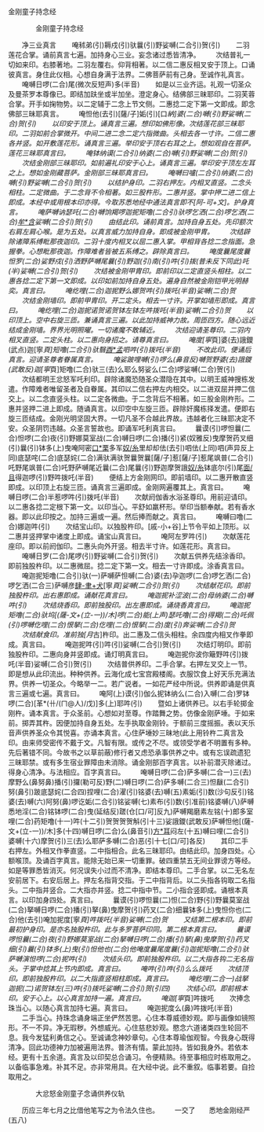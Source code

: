   金刚童子持念经
　　




　　　　金刚童子持念经

　　净三业真言
　　唵秫弟(引)耨戍(引)驮曩(引)野娑嚩(二合引)贺(引)
　　二羽莲花合掌。诵前真言七遍。加持身心三业。妄念诸过悉皆清净。
　　次结普礼一切如来印。右膝著地。二羽左覆右。仰背相著。以二信二惠反相叉安于顶上。口诵彼真言。身住此仪相。心想自身满于法界。二佛菩萨前有己身。至诚作礼真言。
　　唵嚩日啰(二合)尾(微次反短声)多(半音)
　　如是以三业齐运。礼观一切圣众及曼茶罗本尊像已。即结加趺坐或半加坐。澄定身心。结佛部三昧耶印。二羽芙蓉合掌。开手如掬物势。以二定辅于二念上节文侧。二惠捻二定下第一文即成。即念佛部三昧耶真言。
　　唵怛他(去引)[薩/子]姤(引)[口*納]婆(二合)嚩(引)野娑嚩(二合)贺(引)
　　以印安于顶上。诵真言三遍。想印如佛形像。次结莲花部三昧耶印。二羽如前合掌微开。中间二进二念二定六指微曲。头相去各一寸许。二信二惠各并竖。如开敷莲花形。诵真言三遍。举印安于顶右右耳之上。想如观自在菩萨。莲花三昧耶真言曰。
　　唵钵纳谟(二合引)纳婆(二合)嚩(引)野娑嚩(二合)贺(引)
　　次结金刚部三昧耶印。如前遍礼印安于心上。诵真言三遍。举印安于顶左左耳之上。想如金刚藏菩萨。金刚部三昧耶真言曰。
　　唵嚩曰嚧(二合引)纳婆(二合)嚩(引)野娑嚩(二合引)贺(引)
　　以结护身印。二羽右押左。内相叉直竖。二念头相柱。二定微曲。于二念背不令相著。如三股杵形。二惠并竖。掌中押二进二信上即成。本经中或用根本印亦得。今取苏悉地经中通法真言即不[阿-可+文]。护身真言。
　　唵萨嚩讷瑟吒(二合)嚩饷羯啰迦抳矩噜(二合引)驮啰乞洒(二合)啰乞洒(二合)[牟*含](引)娑嚩(二合引)贺(引)
　　由结此印。诵前真言。加持自身五处。先印额次右肩左肩心喉。是为五处。以真言威力加持自身。即成被金刚甲胄。
　　次结辟除诸障系缚毗那夜迦印。二羽十度内相叉以屈二惠入掌。甲相背各捻二念指面。急握拳。心想毗那夜迦。作障难者皆被五系缚之。辟除真言曰。
　　唵度曩尾度曩怛罗(二合)娑野戍(引)洒野萨嚩尾曩(引)野迦(引)南(引)吽(引)拨(普未反下同此)吒(半)娑嚩(二合引)贺(引)
　　次结被金刚甲胄印。即前印以二定直竖头相柱。以二惠各捻二定下第一文即成。以印如前加持自身五处。遍身自然被金刚铠甲光明赫奕。真言曰。
　　唵纥哩(二合)迦抳野么娜贺吽(引)拨吒(半音)娑嚩(二合)贺
　　次结金刚墙印。即前甲胄印。开二定头。相去一寸许。开掌如墙形即成。真言曰。
　　唵纥哩(二合)迦抳诺贺诺贺钵左钵左吽拨吒(半音)娑嚩(二合引)贺
　　以印顶上。空中右旋三匝。兼诵真言三遍。以此加持威神力故。周匝四方。随心远近结成金刚墙。界界光明照曜。一切诸魔不敢辅近。
　　次结迎请圣尊印。二羽内相叉直竖。二定头柱。以二惠向身招之。请尊真言曰。
　　唵度[寧*頁]婆(去)誐鑁(武点)迦[寧*頁]短噜(二合引)驮翳[酉*孟](引)呬吽(引)拨吒(半音)
　　不改此印。便诵后真言。迎请圣尊者眷属真言。
　　唵娑跛哩嚩(引)啰么(鼻音反)嚩贺野婆(去)誐鑁(武敢反)迦[寧*頁]矩噜(二合)驮三(去)么耶么努娑么(二合)啰娑嚩(二合)贺(引)
　　次结都明王忿怒军吒利印。辟除诸魔恐随圣众潜隐在其中。以明王威神搜栋发遣。作障难者唯留圣者及自眷属。其印以二信右押左内相交。以二进双屈并押二信交上。以二念直竖头柱。以二定各微曲。于二念背后不相著。如三股金刚杵形。二惠并竖押二进上即成。随诵真言。以印空中左旋三匝。辟除奸魔栋择发遣。便即右旋三匝结成。金刚光明坚固大界。一切凡圣不合越此界故。违越者化三昧耶决定不安。众圣阴罚违越。众圣言誓故也。即诵军吒利真言曰。
　　曩谟(引)啰怛曩(二合)怛啰(二合)夜(引)野娜莫室战(二合)嚩日啰(二合)播(引)紧(奴雅反)曳摩贺药叉细(引)曩(引)钵多(上)曳唵阿密[口*栗](二合)多军[奴/糸](上)里却却佉(去引)呬佉(上同)呬(声异反上同)底瑟咤(二合)底瑟姹(二合)满驮满驮贺曩贺曩[薩/子]惹[薩/子]惹尾飒普(二合引)吒野尾飒普(二合)吒野萨嚩尾近曩(二合)尾曩(引)野迦摩贺誐[奴/糸](鼻)钵底尔(引)尾[面/且](多懒反)得迦啰(引)野吽拨吒(半音)
　　便结上方金刚网印。即前墙印。以二惠开散直竖即成。以印顶上右旋三匝。诵真言三遍即成。金刚网遍覆其上。真言曰。
　　唵嚩日啰(二合)半惹啰吽(引)拨吒(半音)
　　次献阏伽香水浴圣尊印。用前迎请印。以二惠各捻二定根下第一文。以印当心。平舒如羸杯形。举印当额奉献。若有香水器。即以此印按之。加持三遍或一遍。然后捧而献之。真言曰。
　　唵嚩曰噜(二合)娜迦吽(引)
　　次结宝山印。以独股杵印。[戚-小+谷]上节令平如上顶形。以二惠并竖押掌中诸度上即成。诵宝山真言曰。
　　唵阿左罗吽(引)
　　次献莲花座印。即以前阏伽印。二惠头向外开竖。相去半寸许。如莲花形。真言曰。
　　唵嚩日罗(二合)尾啰(引)野娑嚩(二合引)贺(引)
　　次献五供养先结涂香印。即前独股杵印。以二惠微屈。捻二定下第一文。相去一寸许即成。涂香真言曰。
　　唵迦抳矩噜(二合引)驮(一)萨嚩萨怛嚩(二合)婆(去)孕迦啰(二合)啰乞洒(二合)啰乞洒(二合三)萨嚩彦[肆-聿+犬](引)[寧*頁]娑嚩(二合引)贺(引)
　　次结献花印。即前独股杵印。出右惠即成。诵献花真言曰。
　　唵迦抳补涩波(二合)母纳婆(二合)嚩吽(引)
　　次结烧香印。即前独股印。出左惠即成。诵烧香真言曰。
　　唵迦抳矩噜(二合)驮坞[(薩-文+(立-一))/木]啰(二合)能(上声)瑟吒噜(二合)得羯(二合)吒佩(引)啰嚩仡哩(二合)恨拏(二合)仡哩(二合)恨拏(二合)度(引)奔娑嚩(二合引)贺
　　次结献食印。准前独[月*古]杵印。出二惠及二信头相柱。余四度内相叉作拳即成。真言曰。
　　唵迦抳吽(引)吽(引)娑嚩(二合引)贺(引)
　　次结灯明印。即前独股杵印。二惠向身并竖即成。诵灯明真言曰。
　　唵迦抳你波你簸野吽(引)拨吒(半音)娑嚩(二合引)贺(引)
　　次结普供养印。二手合掌。右押左叉交上一节。即是想从此印流出。种种供养。云海化成七宝宫殿楼阁。衣服饮食上好天乐充满法界。供养一切圣众。今略举一二。若广说者。一如花严经中所说。供养即诵是供真言三遍或七遍。真言曰。
　　唵阿(上)谟(引)伽么抳钵纳么(二合)入嚩(二合)罗钵啰(二合)[革*(卄/(ㄇ@人)/戊)]多(上)耶吽(引)
　　暨如上诸供养已。以右手轮掷金刚杵。诵本真言。于众圣前。心想如对至尊。作踏舞之势。仿像金刚萨埵。于如来前。掷弄其杵。因便加持自身五处。左手执取金刚铃。于额前三度摇振。表以天乐音声供养圣众令其悦喜。亦诵本真言。心住萨埵妙三昧地(此上用铃杵二真言及印。由来师受密传不戴于文。凡智有限。或传之不尽。或领受学者不明置有多种。先后著错不同。今故书之以草前蔽)修行者又虑恐承事供养之中。或有忘误疏遗犯三昧耶禁。或有多生宿业罪障由未消除。诵金刚部百字真言。以补前潜灭除诸过。得身心清净。与法相应。百字真言曰。
　　唵嚩日啰(二合)萨多嚩(二合一)三(去)摩野么(鼻努鼻)播(引)攞(勒可反)野(二)嚩日啰(二合)萨多嚩(二合三)怛瞂(二合引)努(鼻引)跛底瑟姹(二合四)捏哩(二合)濯(引)铭婆(去)嚩(五)素姤(引)数(沙句反引)铭婆(去)嚩(六)阿努(鼻)啰讫姤(二合引)铭娑嚩(七)素布(引)数(引准前)铭婆嚩(八)萨嚩悉地淫(二合)铭钵啰(二合)曳(延结反)蹉(仓[口/可]反九)萨嚩羯磨素左铭(十)郎多室哩(二合)药矩噜(十一)吽(十二引)贺贺贺贺斛(引十三)娑誐鑁(武敢反)萨嚩怛他[(薩-文+(立-一))/木]多(十四)嚩日啰(二合)么(鼻音引)[方*耳](引)闷左(十五)嚩曰哩(二合引)婆嚩(十六)摩贺(引)三(去)么耶萨多嚩(二合)恶(引十七[口/可]各反)
　　其印二手右押左。外相叉作拳直竖。二中指相合。此名三昧耶印。由结此印。加身四处。心额喉顶。及诵百字真言。能除无始已来一切重罪。破四重禁五无间业罪谤方等经。如是等罪悉皆消灭。何况误失小过而不清净。即结本尊印。二手合掌。以二无名左安前居下。右安后居上。押左名指背交指。于二中指背后。以二头指各钩取二名指头。二中指并竖合。二大指亦并竖。捻二中指中节。二小指合竖即成。诵根本真言。以印加身四处。真言曰。
　　曩谟(引)啰怛曩(二)怛(二合)野(引)野曩莫室战(二合)拏嚩日啰(二合)播(引)拏(鼻)曳摩贺(引)药叉(二合)细曩钵多(上)曳怛你也(二合)他(去引)唵加抳度[寧*頁]吽拨吒(半音)娑嚩(二合)贺
　　又结第二根本印。即前最初护身印。是亦名独股杵印。此与多罗菩萨印同。第二根本真言曰。
　　曩谟啰怛曩(二合)夜(引)野娜莫室战(二合)拏嚩日啰(二合)播(引)拏(鼻)曳摩贺(引)药叉细(引)曩(引)钵多(上)曳(引)怛他也(二合)他唵度曩尾度曩(引)迦抳矩噜(二合引)驮萨嚩演怛啰(二合)抳吽(引)
　　次结头印。即前独股杵印。以二大指各钩二无名指头。于掌中捻其上节内即成。真言曰。
　　唵吽(引)吽(引)么么拨吒
　　次结顶印。即前独股杵印。以二大指直竖相柱即成。真言曰。
　　唵纥哩(二合一)战拏迦抳(二)诺贺钵左(三)吽(引)拨吒娑嚩(二合引)贺(引四)
　　次结心印。即前根本印。安于心上。以心真言加持一遍。真言曰。
　　唵迦[寧*頁]吽拨吒
　　次捧念珠当心。以随心真言加持七遍。真言曰。
　　唵迦抳度么(鼻)吽拨吒(半音)
　　二手当心。持珠念诵身端正坐俨然苦思。心住本尊威德妙观。即与画像如镜照形。不一不异。净无瑕秽。外想威光。心住慈悲妙观。愍念六道诸类四生轮回不息。我今发猛利勇信之心。至诚诵念神妙章句。心住本尊瑜伽观智。今我身心既得清净。回此功德神力加被遍用法界。普济有情。蒙此加持。皆如我身外。若依本经。更有十五余道。真言及以印契总合诵习。令便精熟。待至事相应时栋取用之。以备临事急难。补其不足。亦非常用具。在大经中说。此不重叙。临事若要。自捡取用之。

　　　　大忿怒金刚童子念诵供养仪轨

　　历应三年七月之比借他笔写之为令法久住也。
　　一交了　　悉地金刚经严(五八)

